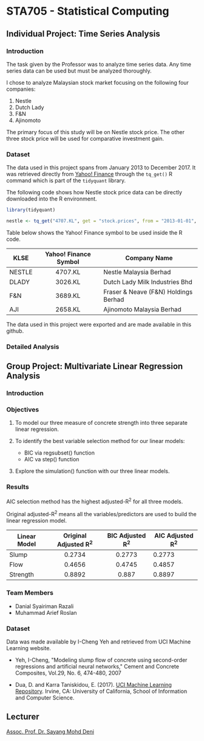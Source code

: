 # STA705 - Statistical Computing

## Individual Project: Time Series Analysis

### Introduction

The task given by the Professor was to analyze time series data. Any time series data can be used but must be analyzed thoroughly.  
  
I chose to analyze Malaysian stock market focusing on the following four companies:
  1. Nestle
  2. Dutch Lady
  3. F&N
  4. Ajinomoto

The primary focus of this study will be on Nestle stock price. The other three stock price will be used for comparative investment gain. 

### Dataset

The data used in this project spans from January 2013 to December 2017. It was retrieved directly from [Yahoo! Finance](https://finance.yahoo.com/) through the `tq_get()` R command which is part of the `tidyquant` library.  
  
The following code shows how Nestle stock price data can be directly downloaded into the R environment.

```R
library(tidyquant)

nestle <- tq_get("4707.KL", get = "stock.prices", from = "2013-01-01", to = "2017-12-31")
```  

Table below shows the Yahoo! Finance symbol to be used inside the R code. 

| KLSE    | Yahoo! Finance Symbol| Company Name                         |
| ------- |:--------------------:| ------------------------------------ |
| NESTLE  | 4707.KL              | Nestle Malaysia Berhad               |
| DLADY   | 3026.KL              | Dutch Lady Milk Industries Bhd       |
| F&N     | 3689.KL              | Fraser & Neave (F&N) Holdings Berhad |
| AJI     | 2658.KL              | Ajinomoto Malaysia Berhad            |

The data used in this project were exported and are made available in this github. 

### Detailed Analysis
  
  
  
## Group Project: Multivariate Linear Regression Analysis

### Introduction


### Objectives

1. To model our three measure of concrete strength into three separate linear regression.  
  
2. To identify the best variable selection method for our linear models:
    * BIC via regsubset() function
    * AIC va step() function

3. Explore the simulation() function with our three linear models.

### Results

AIC selection method has the highest adjusted-R<sup>2</sup> for all three models.

Original adjusted-R<sup>2</sup> means all the variables/predictors are used to build the linear regression model.

| Linear Model  | Original Adjusted R<sup>2</sup> | BIC Adjusted R<sup>2</sup>| AIC Adjusted R<sup>2</sup>|
| ------------- |:-------------------------------:| :-----------------------: | ------------------------- |
| Slump         | 0.2734                          | 0.2773                    | 0.2773                    |
| Flow          | 0.4656                          | 0.4745                    | 0.4857                    |
| Strength      | 0.8892                          | 0.887                     | 0.8897                    |

### Team Members

* Danial Syairiman Razali
* Muhammad Arief Roslan

### Dataset

Data was made available by I-Cheng Yeh and retrieved from UCI Machine Learning website. 

* Yeh, I-Cheng, "Modeling slump flow of concrete using second-order regressions and artificial neural networks," Cement and Concrete Composites, Vol.29, No. 6, 474-480, 2007

* Dua, D. and Karra Taniskidou, E. (2017). [UCI Machine Learning Repository](http://archive.ics.uci.edu/ml). Irvine, CA: University of California, School of Information and Computer Science.

## Lecturer

[Assoc. Prof. Dr. Sayang Mohd Deni](https://fskm.uitm.edu.my/v4/index.php?option=com_content&view=article&id=236&catid=44&Itemid=227)
